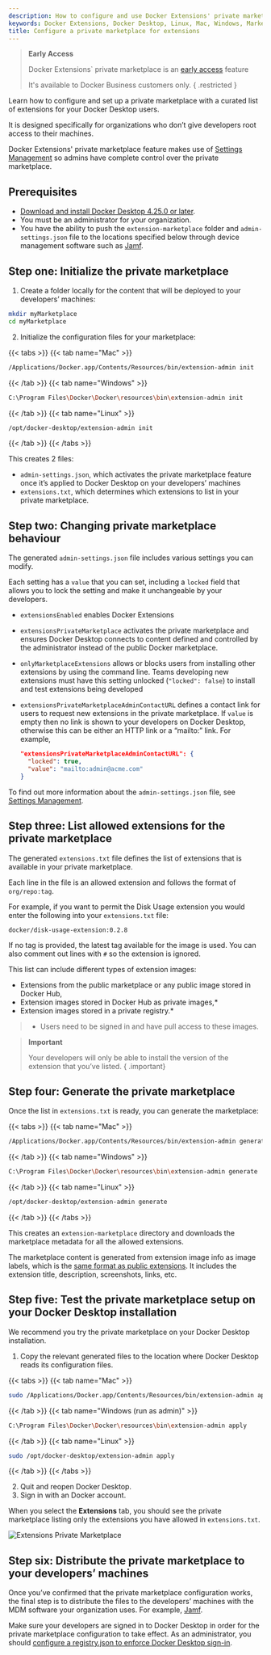 ```yaml
---
description: How to configure and use Docker Extensions' private marketplace
keywords: Docker Extensions, Docker Desktop, Linux, Mac, Windows, Marketplace, marketplace
title: Configure a private marketplace for extensions
---
```


> **Early Access**
>
> Docker Extensions` private marketplace is an [early access](../../release-lifecycle#early-access-ea) feature
>
> It's available to Docker Business customers only.
{ .restricted }

Learn how to configure and set up a private marketplace with a curated list of extensions for your Docker Desktop users.

It is designed specifically for organizations who don’t give developers root access to their machines.

Docker Extensions' private marketplace feature makes use of [Settings Management](../hardened-desktop/settings-management/_index.md) so admins have complete control over the private marketplace.

## Prerequisites

- [Download and install Docker Desktop 4.25.0 or later](https://docs.docker.com/desktop/release-notes/).
- You must be an administrator for your organization.
- You have the ability to push the `extension-marketplace` folder and `admin-settings.json` file to the locations specified below through device management software such as [Jamf](https://www.jamf.com/).

## Step one: Initialize the private marketplace

1. Create a folder locally for the content that will be deployed to your developers’ machines:

```bash
mkdir myMarketplace
cd myMarketplace
```

2. Initialize the configuration files for your marketplace:

{{< tabs >}}
{{< tab name="Mac" >}}

```bash
/Applications/Docker.app/Contents/Resources/bin/extension-admin init
```

{{< /tab >}}
{{< tab name="Windows" >}}

```bash
C:\Program Files\Docker\Docker\resources\bin\extension-admin init
```

{{< /tab >}}
{{< tab name="Linux" >}}

```bash
/opt/docker-desktop/extension-admin init
```

{{< /tab >}}
{{< /tabs >}}

This creates 2 files:

- `admin-settings.json`, which activates the private marketplace feature once it’s applied to Docker Desktop on your developers’ machines
- `extensions.txt`, which determines which extensions to list in your private marketplace.

## Step two: Changing private marketplace behaviour

The generated `admin-settings.json` file includes various settings you can modify.

Each setting has a `value` that you can set, including a `locked` field that allows you to lock the setting and make it unchangeable by your developers.

- `extensionsEnabled` enables Docker Extensions
- `extensionsPrivateMarketplace` activates the private marketplace and ensures Docker Desktop connects to content defined and controlled by the administrator instead of the public Docker marketplace.
- `onlyMarketplaceExtensions` allows or blocks users from installing other extensions by using the command line. Teams developing new extensions must have this setting unlocked (`"locked": false`) to install and test extensions being developed
- `extensionsPrivateMarketplaceAdminContactURL` defines a contact link for users to request new extensions in the private marketplace. If `value` is empty then no link is shown to your developers on Docker Desktop, otherwise this can be either an HTTP link or a “mailto:” link. For example,

  ```json
  "extensionsPrivateMarketplaceAdminContactURL": {
    "locked": true,
    "value": "mailto:admin@acme.com"
  }
  ```

To find out more information about the `admin-settings.json` file, see [Settings Management](../hardened-desktop/settings-management/_index.md).

## Step three: List allowed extensions for the private marketplace

The generated `extensions.txt` file defines the list of extensions that is available in your private marketplace.

Each line in the file is an allowed extension and follows the format of `org/repo:tag`.

For example, if you want to permit the Disk Usage extension you would enter the following into your `extensions.txt` file:

```console
docker/disk-usage-extension:0.2.8
```

If no tag is provided, the latest tag available for the image is used. You can also comment out lines with `#` so the extension is ignored.

This list can include different types of extension images: 
 
- Extensions from the public marketplace or any public image stored in Docker Hub,
- Extension images stored in Docker Hub as private images,*
- Extension images stored in a private registry.*
 
> * Users need to be signed in and have pull access to these images.

> **Important**
> 
> Your developers will only be able to install the version of the extension that you’ve listed.
{ .important}

## Step four: Generate the private marketplace

Once the list in `extensions.txt` is ready, you can generate the marketplace:

{{< tabs >}}
{{< tab name="Mac" >}}

```bash
/Applications/Docker.app/Contents/Resources/bin/extension-admin generate
```

{{< /tab >}}
{{< tab name="Windows" >}}

```bash
C:\Program Files\Docker\Docker\resources\bin\extension-admin generate
```

{{< /tab >}}
{{< tab name="Linux" >}}

```bash
/opt/docker-desktop/extension-admin generate
```

{{< /tab >}}
{{< /tabs >}}

This creates an `extension-marketplace` directory and downloads the marketplace metadata for all the allowed extensions.

The marketplace content is generated from extension image info as image labels, which is the [same format as public extensions](../extensions-sdk/extensions/labels.md). It includes the extension title, description, screenshots, links, etc. 

## Step five: Test the private marketplace setup on your Docker Desktop installation

We recommend you try the private marketplace on your Docker Desktop installation.

1. Copy the relevant generated files to the location where Docker Desktop reads its configuration files.

{{< tabs >}}
{{< tab name="Mac" >}}

```bash
sudo /Applications/Docker.app/Contents/Resources/bin/extension-admin apply
```

{{< /tab >}}
{{< tab name="Windows (run as admin)" >}}

```bash
C:\Program Files\Docker\Docker\resources\bin\extension-admin apply
```

{{< /tab >}}
{{< tab name="Linux" >}}

```bash
sudo /opt/docker-desktop/extension-admin apply
```

{{< /tab >}}
{{< /tabs >}}

2. Quit and reopen Docker Desktop. 
3. Sign in with an Docker account.

When you select the **Extensions** tab, you should see the private marketplace listing only the extensions you have allowed in `extensions.txt`.

![Extensions Private Marketplace](/assets/images/extensions-private-marketplace.webp)

## Step six: Distribute the private marketplace to your developers’ machines

Once you’ve confirmed that the private marketplace configuration works, the final step is to distribute the files to the developers’ machines with the MDM software your organization uses. For example, [Jamf](https://www.jamf.com/).

Make sure your developers are signed in to Docker Desktop in order for the private marketplace configuration to take effect. As an administrator, you should [configure a registry.json to enforce Docker Desktop sign-in](../../security/for-admins/configure-sign-in.md).

